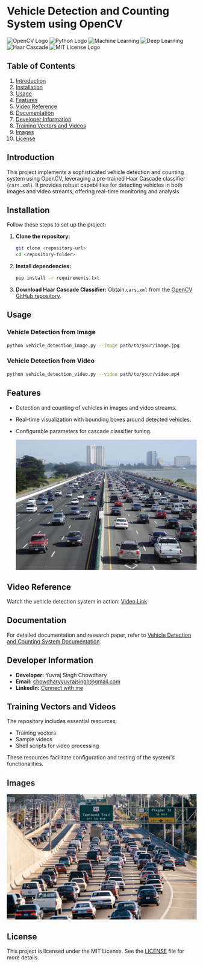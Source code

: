 



# Vehicle Detection and Counting System using OpenCV

![OpenCV Logo](https://img.shields.io/badge/OpenCV-27338e?style=for-the-badge&logo=opencv&logoColor=white)
![Python Logo](https://img.shields.io/badge/Python-3776AB?style=for-the-badge&logo=python&logoColor=white)
![Machine Learning](https://img.shields.io/badge/Machine-Learning-4db6ac?style=for-the-badge)
![Deep Learning](https://img.shields.io/badge/Deep-Learning-FF6F00?style=for-the-badge)
![Haar Cascade](https://img.shields.io/badge/Haar-Cascade-007A8D?style=for-the-badge)
![MIT License Logo](https://img.shields.io/badge/MIT-License-red?style=for-the-badge)


## Table of Contents
1. [Introduction](#introduction)
2. [Installation](#installation)
3. [Usage](#usage)
4. [Features](#features)
5. [Video Reference](#video-reference)
6. [Documentation](#documentation)
7. [Developer Information](#developer-information)
8. [Training Vectors and Videos](#training-vectors-and-videos)
9. [Images](#images)
10. [License](#license)

## Introduction
This project implements a sophisticated vehicle detection and counting system using OpenCV, leveraging a pre-trained Haar Cascade classifier (`cars.xml`). It provides robust capabilities for detecting vehicles in both images and video streams, offering real-time monitoring and analysis.

## Installation
Follow these steps to set up the project:

1. **Clone the repository:**
   ```bash
   git clone <repository-url>
   cd <repository-folder>
   ```

2. **Install dependencies:**
   ```bash
   pip install -r requirements.txt
   ```

3. **Download Haar Cascade Classifier:**
   Obtain `cars.xml` from the [OpenCV GitHub repository](https://github.com/opencv/opencv/tree/master/data/haarcascades).

## Usage
### Vehicle Detection from Image
```bash
python vehicle_detection_image.py --image path/to/your/image.jpg
```

### Vehicle Detection from Video
```bash
python vehicle_detection_video.py --video path/to/your/video.mp4
```

## Features
- Detection and counting of vehicles in images and video streams.
- Real-time visualization with bounding boxes around detected vehicles.
- Configurable parameters for cascade classifier tuning.

  ![Vehicle Image](Source/vec.jpg)

## Video Reference
Watch the vehicle detection system in action: [Video Link](https://www.example.com/video)

## Documentation
For detailed documentation and research paper, refer to [Vehicle Detection and Counting System Documentation](https://www.canva.com/design/DAGII0M8RI4/jkV_iCriFL3ZnMikVJeY9Q/view).

## Developer Information
- **Developer:** Yuvraj Singh Chowdhary
- **Email:** chowdharyyuvrajsingh@gmail.com
- **LinkedIn:** [Connect with me](https://www.linkedin.com/in/yuvrajsinghchowdhary/)

## Training Vectors and Videos
The repository includes essential resources:
- Training vectors
- Sample videos
- Shell scripts for video processing

These resources facilitate configuration and testing of the system's functionalities.

## Images

![Traffic Image](Source/traff.jpg)

## License
This project is licensed under the MIT License. See the [LICENSE](LICENSE) file for more details.



